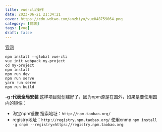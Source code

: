 ```yaml
---
title: vue-cli操作
date: 2023-06-21 21:34:21
cover: https://cdn.wdtwo.com/anzhiyu/vue048759064.png
category: [前端]
tags: [vue]
draft: false
---
```

[官网]('https://router.vuejs.org/zh/guide/#html')  
<!--more-->
`npm install --global vue-cli`  
`vue init webpack my-project`  
`cd my-project`  
`npm install`  
`npm run dev`  
`npm run serve`  
`yarn run serve`  
`npm run build`

**-g :代表全局安装**
这样项目就创建好了，因为npm源是在国外，如果是要使用国内的镜像：
- 淘宝npm镜像 搜索地址：`http://npm.taobao.org/`
- registry地址：`http://registry.npm.taobao.org/`
使用cnmp
`npm install -g cnpm --registry=https://registry.npm.taobao.org`

